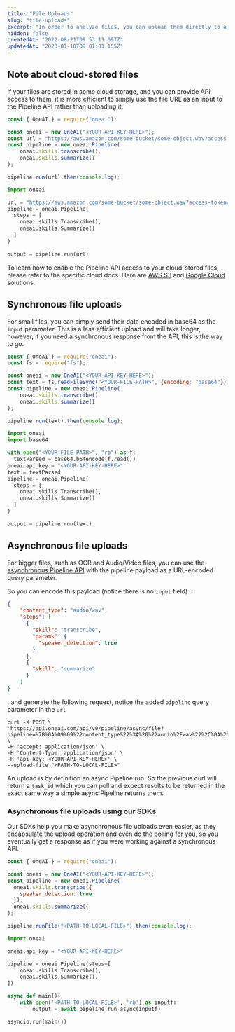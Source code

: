 ```yaml
---
title: "File Uploads"
slug: "file-uploads"
excerpt: "In order to analyze files, you can upload them directly to a Pipeline query, either synchronously or asynchronously."
hidden: false
createdAt: "2022-08-21T09:53:11.697Z"
updatedAt: "2023-01-10T09:01:01.155Z"
---
```

## Note about cloud-stored files

If your files are stored in some cloud storage, and you can provide API access to them, it is more efficient to simply use the file URL as an input to the Pipeline API rather than uploading it. 

```javascript Node.js
const { OneAI } = require("oneai");

const oneai = new OneAI("<YOUR-API-KEY-HERE>");
const url = "https://aws.amazon.com/some-bucket/some-object.wav?access-token=some-token";
const pipeline = new oneai.Pipeline(
    oneai.skills.transcribe(),
    oneai.skills.summarize()
);

pipeline.run(url).then(console.log);
```
```python
import oneai

url = "https://aws.amazon.com/some-bucket/some-object.wav?access-token=some-token"
pipeline = oneai.Pipeline(
  steps = [
    oneai.skills.Transcribe(),
    oneai.skills.Summarize()
  ]
)

output = pipeline.run(url)
```



To learn how to enable the Pipeline API access to your cloud-stored files, please refer to the specific cloud docs. Here are [AWS S3](https://docs.aws.amazon.com/AmazonS3/latest/userguide/ShareObjectPreSignedURL.html) and [Google Cloud](http://google.com) solutions.

## Synchronous file uploads

For small files, you can simply send their data encoded in base64 as the `input` parameter. This is a less efficient upload and will take longer, however, if you need a synchronous response from the API, this is the way to go.

```javascript Node.js
const { OneAI } = require("oneai");
const fs = require("fs");

const oneai = new OneAI("<YOUR-API-KEY-HERE>");
const text = fs.readFileSync("<YOUR-FILE-PATH>", {encoding: "base64"});;
const pipeline = new oneai.Pipeline(
    oneai.skills.transcribe()
    oneai.skills.summarize()
);

pipeline.run(text).then(console.log);
```
```python
import oneai
import base64

with open("<YOUR-FILE-PATH>", "rb") as f:
  textParsed = base64.b64encode(f.read())
oneai.api_key = "<YOUR-API-KEY-HERE>"
text = textParsed
pipeline = oneai.Pipeline(
  steps = [
    oneai.skills.Transcribe(),
    oneai.skills.Summarize()
  ]
)

output = pipeline.run(text)
```



## Asynchronous file uploads

For bigger files, such as OCR and Audio/Video files, you can use the [asynchronous Pipeline API](https://docs.oneai.com/docs/sync-vs-async#asynchronous-pipelines) with the pipeline payload as a URL-encoded query parameter.

So you can encode this payload (notice there is no `input` field)...

```json Decoded query
{
    "content_type": "audio/wav",
    "steps": [
      {
        "skill": "transcribe",
        "params": {
          "speaker_detection": true
        }
      },
      {
        "skill": "summarize"
      }  
    ]
}
```



..and generate the following request, notice the added `pipeline` query parameter in the `url`

```curl
curl -X POST \
'https://api.oneai.com/api/v0/pipeline/async/file?pipeline=%7B%0A%09%09%22content_type%22%3A%20%22audio%2Fwav%22%2C%0A%20%20%20%20%22steps%22%3A%20%5B%0A%20%20%20%20%20%20%7B%0A%20%20%20%20%20%20%20%20%22skill%22%3A%20%22transcribe%22%2C%0A%20%20%20%20%20%20%20%20%22params%22%3A%20%7B%0A%20%20%20%20%20%20%20%20%20%20%22speaker_detection%22%3A%20true%0A%20%20%20%20%20%20%20%20%7D%0A%20%20%20%20%20%20%7D%2C%0A%20%20%20%20%20%20%7B%0A%20%20%20%20%20%20%20%20%22skill%22%3A%20%22summarize%22%0A%20%20%20%20%20%20%7D%20%20%0A%20%20%20%20%5D%0A%7D' \
-H 'accept: application/json' \
-H 'Content-Type: application/json' \
-H 'api-key: <YOUR-API-KEY-HERE>' \
--upload-file "<PATH-TO-LOCAL-FILE>"
```



An upload is by definition an async Pipeline run. So the previous curl will return a `task_id` which you can poll and expect results to be returned in the exact same way a simple async Pipeline returns them.

### Asynchronous file uploads using our SDKs

Our SDKs help you make asynchronous file uploads even easier, as they encapsulate the upload operation and even do the polling for you, so you eventually get a response as if you were working against a synchronous API.

```javascript Node.js
const { OneAI } = require("oneai");

const oneai = new OneAI("<YOUR-API-KEY-HERE>");
const pipeline = new oneai.Pipeline(
  oneai.skills.transcribe({
    speaker_detection: true
  }),
  oneai.skills.summarize({
);

pipeline.runFile("<PATH-TO-LOCAL-FILE>").then(console.log);
```
```python
import oneai

oneai.api_key = "<YOUR-API-KEY-HERE>"

pipeline = oneai.Pipeline(steps=[
    oneai.skills.Transcribe(),
    oneai.skills.Summarize(),
])

async def main():
    with open('<PATH-TO-LOCAL-FILE>', 'rb') as inputf:
        output = await pipeline.run_async(inputf)

asyncio.run(main())
```
